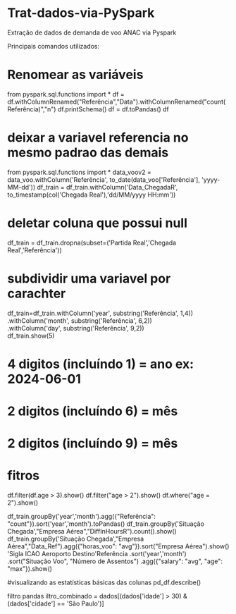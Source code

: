 # Trat-dados-via-PySpark
Extração de dados de demanda de voo ANAC via Pyspark


Principais comandos utilizados:

# Renomear as variáveis
from pyspark.sql.functions import *
df = df.withColumnRenamed("Referência","Data").withColumnRenamed("count(Referência)","n")
df.printSchema()
df = df.toPandas()
df

# deixar a variavel referencia no mesmo padrao das demais
from pyspark.sql.functions import *
data_voov2 = data_voo.withColumn('Referência', to_date(data_voo['Referência'], 'yyyy-MM-dd'))
df_train = df_train.withColumn('Data_ChegadaR', to_timestamp(col('Chegada Real'),'dd/MM/yyyy HH:mm'))


# deletar coluna que possui null
df_train = df_train.dropna(subset=('Partida Real','Chegada Real','Referência'))

# subdividir uma variavel por carachter
df_train=df_train.withColumn('year', substring('Referência', 1,4))\
.withColumn('month', substring('Referência', 6,2))\
.withColumn('day', substring('Referência', 9,2))                     
df_train.show(5)
# 4 digitos (incluíndo 1) = ano  ex: 2024-06-01
# 2 digitos (incluíndo 6) = mês
# 2 digitos (incluíndo 9) = mês


# fitros
df.filter(df.age > 3).show()
df.filter("age > 2").show()
df.where("age = 2").show()

df_train.groupBy('year','month').agg({"Referência": "count"}).sort('year','month').toPandas()
df_train.groupBy('Situação Chegada',"Empresa Aérea","DiffInHoursR").count().show()
df_train.groupBy('Situação Chegada',"Empresa Aérea","Data_Ref").agg({"horas_voo": "avg"}).sort("Empresa Aérea").show()
'Sigla ICAO Aeroporto Destino'Referência .sort('year','month')
.sort("Situação Voo", "Número de Assentos")
.agg({"salary": "avg", "age": "max"}).show()


#visualizando as estatísticas básicas das colunas
pd_df.describe()


filtro pandas
iltro_combinado = dados[(dados['idade'] > 30) & (dados['cidade'] == 'São Paulo')]
